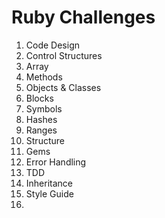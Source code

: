 # Ruby Challenges
1. Code Design
1. Control Structures
1. Array
1. Methods
1. Objects & Classes
1. Blocks
1. Symbols
1. Hashes
1. Ranges
1. Structure
1. Gems
1. Error Handling
1. TDD
1. Inheritance
1. Style Guide
1. 